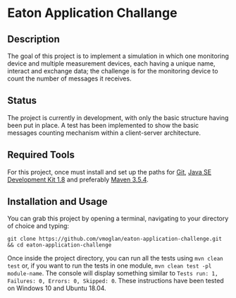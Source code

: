 # Eaton Application Challange

## Description

The goal of this project is to implement a simulation in which one monitoring device and multiple measurement devices, each having a unique name, interact and exchange data; the challenge is for the monitoring device to count the number of messages it receives. 

## Status

The project is currently in development, with only the basic structure having been put in place. A test has been implemented to show the basic messages counting mechanism within a client-server architecture.

## Required Tools

For this project, once must install and set up the paths for [Git](https://git-scm.com/), [Java SE Development Kit 1.8](http://www.oracle.com/technetwork/java/javase/downloads/jdk8-downloads-2133151.html) and preferably [Maven 3.5.4](https://maven.apache.org/).

## Installation and Usage

You can grab this project by opening a terminal, navigating to your directory of choice and typing:

  `git clone https://github.com/vmoglan/eaton-application-challenge.git && cd eaton-application-challenge`
 
Once inside the project directory, you can run all the tests using `mvn clean test` or, if you want to run the tests in one module, `mvn clean test -pl module-name`. The console will display something similar to `Tests run: 1, Failures: 0, Errors: 0, Skipped: 0`. These instructions have been tested on Windows 10 and Ubuntu 18.04.

